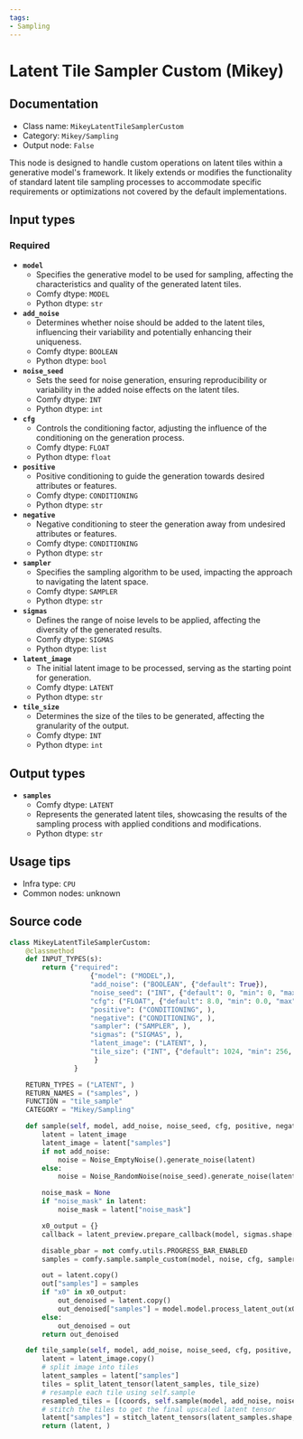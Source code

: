 ```yaml
---
tags:
- Sampling
---
```


# Latent Tile Sampler Custom (Mikey)
## Documentation
- Class name: `MikeyLatentTileSamplerCustom`
- Category: `Mikey/Sampling`
- Output node: `False`

This node is designed to handle custom operations on latent tiles within a generative model's framework. It likely extends or modifies the functionality of standard latent tile sampling processes to accommodate specific requirements or optimizations not covered by the default implementations.
## Input types
### Required
- **`model`**
    - Specifies the generative model to be used for sampling, affecting the characteristics and quality of the generated latent tiles.
    - Comfy dtype: `MODEL`
    - Python dtype: `str`
- **`add_noise`**
    - Determines whether noise should be added to the latent tiles, influencing their variability and potentially enhancing their uniqueness.
    - Comfy dtype: `BOOLEAN`
    - Python dtype: `bool`
- **`noise_seed`**
    - Sets the seed for noise generation, ensuring reproducibility or variability in the added noise effects on the latent tiles.
    - Comfy dtype: `INT`
    - Python dtype: `int`
- **`cfg`**
    - Controls the conditioning factor, adjusting the influence of the conditioning on the generation process.
    - Comfy dtype: `FLOAT`
    - Python dtype: `float`
- **`positive`**
    - Positive conditioning to guide the generation towards desired attributes or features.
    - Comfy dtype: `CONDITIONING`
    - Python dtype: `str`
- **`negative`**
    - Negative conditioning to steer the generation away from undesired attributes or features.
    - Comfy dtype: `CONDITIONING`
    - Python dtype: `str`
- **`sampler`**
    - Specifies the sampling algorithm to be used, impacting the approach to navigating the latent space.
    - Comfy dtype: `SAMPLER`
    - Python dtype: `str`
- **`sigmas`**
    - Defines the range of noise levels to be applied, affecting the diversity of the generated results.
    - Comfy dtype: `SIGMAS`
    - Python dtype: `list`
- **`latent_image`**
    - The initial latent image to be processed, serving as the starting point for generation.
    - Comfy dtype: `LATENT`
    - Python dtype: `str`
- **`tile_size`**
    - Determines the size of the tiles to be generated, affecting the granularity of the output.
    - Comfy dtype: `INT`
    - Python dtype: `int`
## Output types
- **`samples`**
    - Comfy dtype: `LATENT`
    - Represents the generated latent tiles, showcasing the results of the sampling process with applied conditions and modifications.
    - Python dtype: `str`
## Usage tips
- Infra type: `CPU`
- Common nodes: unknown


## Source code
```python
class MikeyLatentTileSamplerCustom:
    @classmethod
    def INPUT_TYPES(s):
        return {"required":
                    {"model": ("MODEL",),
                    "add_noise": ("BOOLEAN", {"default": True}),
                    "noise_seed": ("INT", {"default": 0, "min": 0, "max": 0xffffffffffffffff}),
                    "cfg": ("FLOAT", {"default": 8.0, "min": 0.0, "max": 100.0, "step":0.1, "round": 0.01}),
                    "positive": ("CONDITIONING", ),
                    "negative": ("CONDITIONING", ),
                    "sampler": ("SAMPLER", ),
                    "sigmas": ("SIGMAS", ),
                    "latent_image": ("LATENT", ),
                    "tile_size": ("INT", {"default": 1024, "min": 256, "max": 4096, "step": 64}),
                     }
                }

    RETURN_TYPES = ("LATENT", )
    RETURN_NAMES = ("samples", )
    FUNCTION = "tile_sample"
    CATEGORY = "Mikey/Sampling"

    def sample(self, model, add_noise, noise_seed, cfg, positive, negative, sampler, sigmas, latent_image):
        latent = latent_image
        latent_image = latent["samples"]
        if not add_noise:
            noise = Noise_EmptyNoise().generate_noise(latent)
        else:
            noise = Noise_RandomNoise(noise_seed).generate_noise(latent)

        noise_mask = None
        if "noise_mask" in latent:
            noise_mask = latent["noise_mask"]

        x0_output = {}
        callback = latent_preview.prepare_callback(model, sigmas.shape[-1] - 1, x0_output)

        disable_pbar = not comfy.utils.PROGRESS_BAR_ENABLED
        samples = comfy.sample.sample_custom(model, noise, cfg, sampler, sigmas, positive, negative, latent_image, noise_mask=noise_mask, callback=callback, disable_pbar=disable_pbar, seed=noise_seed)

        out = latent.copy()
        out["samples"] = samples
        if "x0" in x0_output:
            out_denoised = latent.copy()
            out_denoised["samples"] = model.model.process_latent_out(x0_output["x0"].cpu())
        else:
            out_denoised = out
        return out_denoised

    def tile_sample(self, model, add_noise, noise_seed, cfg, positive, negative, sampler, sigmas, latent_image, tile_size):
        latent = latent_image.copy()
        # split image into tiles
        latent_samples = latent["samples"]
        tiles = split_latent_tensor(latent_samples, tile_size)
        # resample each tile using self.sample
        resampled_tiles = [(coords, self.sample(model, add_noise, noise_seed, cfg, positive, negative, sampler, sigmas, {"samples": tile})["samples"]) for coords, tile in tiles]
        # stitch the tiles to get the final upscaled latent tensor
        latent["samples"] = stitch_latent_tensors(latent_samples.shape, resampled_tiles)
        return (latent, )

```
